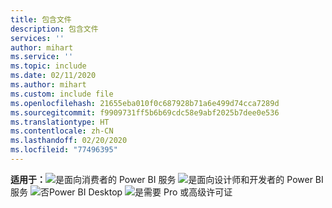 ```yaml
---
title: 包含文件
description: 包含文件
services: ''
author: mihart
ms.service: ''
ms.topic: include
ms.date: 02/11/2020
ms.author: mihart
ms.custom: include file
ms.openlocfilehash: 21655eba010f0c687928b71a6e499d74cca7289d
ms.sourcegitcommit: f9909731ff5b6b69cdc58e9abf2025b7dee0e536
ms.translationtype: HT
ms.contentlocale: zh-CN
ms.lasthandoff: 02/20/2020
ms.locfileid: "77496395"
---
```

<Token>**适用于：**![是](media/yes.png)面向消费者的 Power BI 服务 ![是](media/yes.png)面向设计师和开发者的 Power BI 服务 ![否](media/no.png)Power BI Desktop ![是](media/yes.png)需要 Pro 或高级许可证</Token>